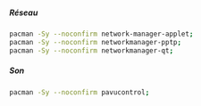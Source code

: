 ##### Réseau
```bash
pacman -Sy --noconfirm network-manager-applet;
pacman -Sy --noconfirm networkmanager-pptp;
pacman -Sy --noconfirm networkmanager-qt;
```

##### Son
```bash
pacman -Sy --noconfirm pavucontrol;
```
